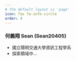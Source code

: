 ```yaml
---
# the default layout is 'page'
icon: fas fa-info-circle
order: 4
---
```


### 何義翔 Sean (Sean20405)
* 國立陽明交通大學資訊工程學系
* 探索領域中...